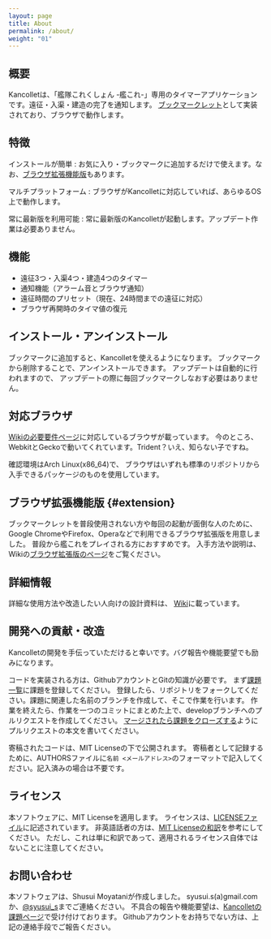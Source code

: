 ```yaml
---
layout: page
title: About
permalink: /about/
weight: "01"
---
```


## 概要
Kancolletは、「艦隊これくしょん -艦これ-」専用のタイマーアプリケーションです。遠征・入渠・建造の完了を通知します。
[ブックマークレット](https://support.mozilla.org/ja/kb/bookmarklets-perform-common-web-page-tasks)として実装されており、ブラウザで動作します。

## 特徴
インストールが簡単
:	お気に入り・ブックマークに追加するだけで使えます。なお、[ブラウザ拡張機能版](#extension)もあります。

マルチプラットフォーム
:	ブラウザがKancolletに対応していれば、あらゆるOS上で動作します。

常に最新版を利用可能
:	常に最新版のKancolletが起動します。アップデート作業は必要ありません。

## 機能
* 遠征3つ・入渠4つ・建造4つのタイマー
* 通知機能（アラーム音とブラウザ通知）
* 遠征時間のプリセット（現在、24時間までの遠征に対応）
* ブラウザ再開時のタイマ値の復元

## インストール・アンインストール
ブックマークに追加すると、Kancolletを使えるようになります。
ブックマークから削除することで、アンインストールできます。
アップデートは自動的に行われますので、
アップデートの際に毎回ブックマークしなおす必要はありません。

## 対応ブラウザ
[Wikiの必要要件ページ](https://github.com/syusui-s/kancollet/wiki/SystemRequirement)に対応しているブラウザが載っています。
今のところ、WebkitとGeckoで動いてくれています。Trident？いえ、知らない子ですね。

確認環境はArch Linux(x86\_64)で、
ブラウザはいずれも標準のリポジトリから入手できるパッケージのものを使用しています。

## ブラウザ拡張機能版 {#extension}
ブックマークレットを普段使用されない方や毎回の起動が面倒な人のために、
Google ChromeやFirefox、Operaなどで利用できるブラウザ拡張版を用意しました。
普段から艦これをプレイされる方におすすめです。
入手方法や説明は、Wikiの[ブラウザ拡張版のページ](https://github.com/syusui-s/kancollet/wiki/BrowserExtension)をご覧ください。

## 詳細情報
詳細な使用方法や改造したい人向けの設計資料は、
[Wiki](https://github.com/syusui-s/kancollet/wiki)に載っています。

## 開発への貢献・改造
Kancolletの開発を手伝っていただけると幸いです。バグ報告や機能要望でも励みになります。

コードを実装される方は、GithubアカウントとGitの知識が必要です。
まず[課題一覧](https://github.com/syusui-s/kancollet/issues)に課題を登録してください。
登録したら、リポジトリをフォークしてください。課題に関連した名前のブランチを作成して、そこで作業を行います。
作業を終えたら、作業を一つのコミットにまとめた上で、developブランチへのプルリクエストを作成してください。
[マージされたら課題をクローズする](https://github.com/blog/1506-closing-issues-via-pull-requests)ようにプルリクエストの本文を書いてください。

寄稿されたコードは、MIT Licenseの下で公開されます。
寄稿者として記録するために、AUTHORSファイルに`名前 <メールアドレス>`のフォーマットで記入してください。記入済みの場合は不要です。

## ライセンス
本ソフトウェアに、MIT Licenseを適用します。
ライセンスは、[LICENSEファイル](https://github.com/syusui-s/kancollet/blob/master/LICENSE)に記述されています。
非英語話者の方は、[MIT Licenseの和訳](https://osdn.jp/projects/opensource/wiki/licenses/MIT_license)を参考にしてください。
ただし、これは単に和訳であって、適用されるライセンス自体ではないことに注意してください。

## お問い合わせ
本ソフトウェアは、Shusui Moyataniが作成しました。
syusui.s(a)gmail.comか、[@syusui\_s](https://twitter.com/syusui_s)までご連絡ください。
不具合の報告や機能要望は、[Kancolletの課題ページ](https://github.com/syusui-s/kancollet/issues)で受け付けております。
Githubアカウントをお持ちでない方は、上記の連絡手段でご報告ください。
